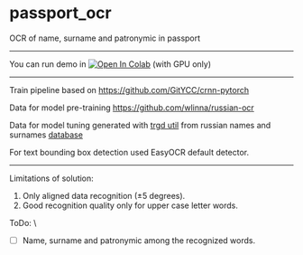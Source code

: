 # passport_ocr
OCR of name, surname and patronymic in passport
_____
You can run demo in [![Open In Colab](https://colab.research.google.com/assets/colab-badge.svg)](https://colab.research.google.com/drive/1Ab6EdorgygbO2vLPgQHRZw9GsEq3_TVq?authuser=0#scrollTo=SfSGzmufOZjQ) (with GPU only)
_____
Train pipeline based on https://github.com/GitYCC/crnn-pytorch

Data for model pre-training https://github.com/wlinna/russian-ocr

Data for model tuning generated with [trgd util](https://github.com/Belval/TextRecognitionDataGenerator) from russian names and surnames [database](https://mydata.biz/ru/catalog/databases/names_db)

For text bounding box detection used EasyOCR default detector.
_____
Limitations of solution:
1. Only aligned data recognition (±5 degrees).
2. Good recognition quality only for upper case letter words.

ToDo: \
- [ ] Name, surname and patronymic among the recognized words.
